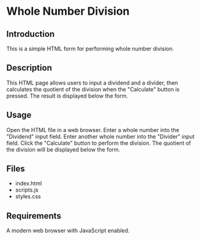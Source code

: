 
# Whole Number Division

## Introduction
This is a simple HTML form for performing whole number division.

## Description
This HTML page allows users to input a dividend and a divider, then calculates the quotient of the division when the "Calculate" button is pressed. The result is displayed below the form.

## Usage
Open the HTML file in a web browser.
Enter a whole number into the "Dividend" input field.
Enter another whole number into the "Divider" input field.
Click the "Calculate" button to perform the division.
The quotient of the division will be displayed below the form.

## Files
* index.html
* scripts.js
* styles.css

## Requirements
A modern web browser with JavaScript enabled.
